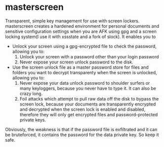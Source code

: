 ﻿# masterscreen
Transparent, simple key management for use with screen lockers.
masterscreen creates a hardened environment for personal documents
and sensitive configuration settings when you are AFK using gpg and
a screen locking system(I use it with xssstate and a fork of slock). It
enables you to

  * Unlock your screen using a gpg-encrypted file to check the password,
  allowing you to:
    1. Unlock your screen with a password other than your login password
    2. Never expose your screen unlock password to the disk.
  * Use the screen unlock file as a master password store for files and
    folders you want to decrypt transparenty when the screen is unlocked,
    allowing you to:
    1. Never expose your data unlock password to shoulder surfers or
    many keyloggers, because you never have to type it. It can also be
    crazy long.
    2. Foil attacks which attempt to pull raw data off the disk to bypass the
    screen lock, because your documents are transparently encrypted and
    decrypted when the screen lock is enabled and disabled, therefore they
    will only get encrypted files and password-protected private keys.

Obviously, the weakness is that if the password file is exfiltrated and it can
be bruteforced, it contains the password for the data private key. So keep it
safe.
